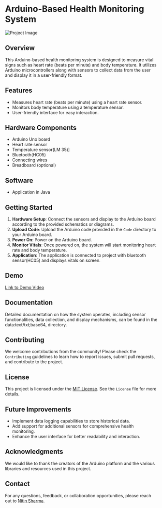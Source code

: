 # Arduino-Based Health Monitoring System

![Project Image](link_to_image)

## Overview

This Arduino-based health monitoring system is designed to measure vital signs such as heart rate (beats per minute) and body temperature. It utilizes Arduino microcontrollers along with sensors to collect data from the user and display it in a user-friendly format.

## Features

- Measures heart rate (beats per minute) using a heart rate sensor.
- Monitors body temperature using a temperature sensor.
- User-friendly interface for easy interaction.

## Hardware Components 

- Arduino Uno board
- Heart rate sensor
- Temperature sensor(LM 35)]
- Bluetooth(HC05)
- Connecting wires
- Breadboard (optional)

## Software 
- Application in Java

## Getting Started

1. **Hardware Setup**: Connect the sensors and display to the Arduino board according to the provided schematics or diagrams.
2. **Upload Code**: Upload the Arduino code provided in the `Code` directory to your Arduino board.
3. **Power On**: Power on the Arduino board.
4. **Monitor Vitals**: Once powered on, the system will start monitoring heart rate and body temperature.
5. **Application**: The application is connected to project with bluetooth sensor(HC05) and displays vitals on screen.

## Demo

[Link to Demo Video](link_to_demo)

## Documentation

Detailed documentation on how the system operates, including sensor functionalities, data collection, and display mechanisms, can be found in the data:text/txt;base64, directory.

## Contributing

We welcome contributions from the community! Please check the `Contributing` guidelines to learn how to report issues, submit pull requests, and contribute to the project.

## License

This project is licensed under the [MIT License](link_to_license). See the `License` file for more details.

## Future Improvements

- Implement data logging capabilities to store historical data.
- Add support for additional sensors for comprehensive health monitoring.
- Enhance the user interface for better readability and interaction.

## Acknowledgments

We would like to thank the creators of the Arduino platform and the various libraries and resources used in this project.

## Contact

For any questions, feedback, or collaboration opportunities, please reach out to [Nitin Sharma](link_to_contact).



